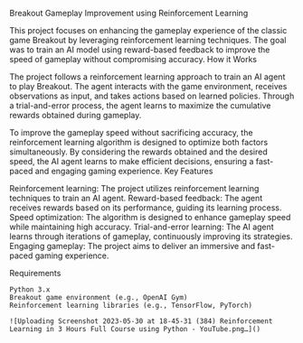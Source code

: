 Breakout Gameplay Improvement using Reinforcement Learning

This project focuses on enhancing the gameplay experience of the classic game Breakout by leveraging reinforcement learning techniques. The goal was to train an AI model using reward-based feedback to improve the speed of gameplay without compromising accuracy.
How it Works

The project follows a reinforcement learning approach to train an AI agent to play Breakout. The agent interacts with the game environment, receives observations as input, and takes actions based on learned policies. Through a trial-and-error process, the agent learns to maximize the cumulative rewards obtained during gameplay.

To improve the gameplay speed without sacrificing accuracy, the reinforcement learning algorithm is designed to optimize both factors simultaneously. By considering the rewards obtained and the desired speed, the AI agent learns to make efficient decisions, ensuring a fast-paced and engaging gaming experience.
Key Features

   Reinforcement learning: The project utilizes reinforcement learning techniques to train an AI agent.
   Reward-based feedback: The agent receives rewards based on its performance, guiding its learning process.
   Speed optimization: The algorithm is designed to enhance gameplay speed while maintaining high accuracy.
   Trial-and-error learning: The AI agent learns through iterations of gameplay, continuously improving its strategies.
   Engaging gameplay: The project aims to deliver an immersive and fast-paced gaming experience.

Requirements

    Python 3.x
    Breakout game environment (e.g., OpenAI Gym)
    Reinforcement learning libraries (e.g., TensorFlow, PyTorch)
    
    ![Uploading Screenshot 2023-05-30 at 18-45-31 (384) Reinforcement Learning in 3 Hours Full Course using Python - YouTube.png…]()

